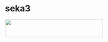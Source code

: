# seka3

<p align="left"><a href="https://heroku.com/deploy?template=https:///harteh3mk/roz"> <img src="https://img.shields.io/badge/Deploy%20To%20Heroku-purple?style=for-the-badge&logo=heroku" width="320" height="58.45"/></a></p>
